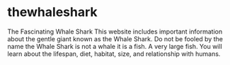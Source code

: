 # thewhaleshark
The Fascinating Whale Shark
This website includes important information about the gentle giant known as the Whale Shark. Do not be fooled by the name the Whale Shark is not a whale it is a fish. A very large fish. You will learn about the lifespan, diet, habitat, size, and relationship with humans.
